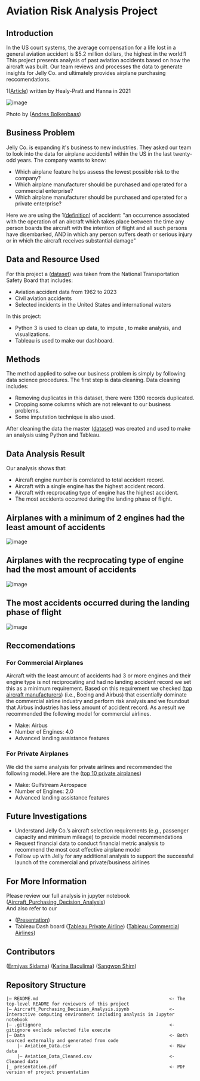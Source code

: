 # Aviation Risk Analysis Project

## Introduction

In the US court systems, the average compensation for a life lost in a general aviation accident is $5.2 million dollars, the highest in the world!1
This project presents analysis of past aviation accidents based on how the aircraft was built. Our team reviews and processes the data to generate insights for Jelly Co. and ultimately provides airplane purchasing reccomendations.

1([Article](https://www.keystonelaw.com/keynotes/how-is-compensation-calculated-after-an-aviation-accident)) written by Healy-Pratt and Hanna in 2021 

![image](https://storage.googleapis.com/mcp_acc_236blog/uploads/2014/11/018067-vroeg-II1.jpg)

Photo by ([Andres Bolkenbaas](https://blog.klm.com/6-tips-for-creative-aviation-photography/))

## Business Problem
Jelly Co. is expanding it's business to new industries. They asked our team to look into the data for airplane accidents1 within the US in the last twenty-odd years. 
The company wants to know:

  - Which airplane feature helps assess the lowest possible risk to the company?
  - Which airplane manufacturer should be purchased and operated for a commercial enterprise?
  - Which airplane manufacturer should be purchased and operated for a private enterprise?

Here we are using the 1([definition](https://www.faa.gov/faq/what-constitutes-post-accident-test-what-definition-accident#:~:text=The%20FAA%20and%20the%20National,any%20person%20suffers%20death%20or)) of accident: "an occurrence associated with the operation of an aircraft which takes place between the time any person boards the aircraft with the intention of flight and all such persons have disembarked, AND in which any person suffers death or serious injury or in which the aircraft receives substantial damage"

## Data and Resource Used
For this project a ([dataset](https://www.kaggle.com/datasets/khsamaha/aviation-accident-database-synopses)) was taken from the National Transportation Safety Board that includes:

  - Aviation accident data from 1962 to 2023
  - Civil aviation accidents
  - Selected incidents in the United States and international waters

In this project:
  - Python 3 is used to clean up data, to impute , to make analysis, and visualizations.
  - Tableau is used to make our dashboard.
## Methods
The method applied to solve our business problem is simply by following data science procedures. The first step is data cleaning.
Data cleaning includes:

  - Removing duplicates in this dataset, there were 1390 records duplicated.
  - Dropping some columns which are not relevant to our business problems.
  - Some imputation technique is also used.

After cleaning the data the master ([dataset](https://github.com/ermiyas-sidama/Aircraft_Risk_Analysis/blob/main/data/Aviation_Data_Cleaned.csv)) was created and used to make an analysis using Python and Tableau.
## Data Analysis Result
Our analysis shows that:

  - Aircraft engine number is correlated to total accident record.
  - Aircraft with a single engine has the highest accident record.
  - Aircraft with recprocating type of engine has the highest accident.
  - The most accidents occurred during the landing phase of flight.
## Airplanes with a minimum of 2 engines had the least amount of accidents

![image](https://github.com/ermiyas-sidama/Aircraft_Risk_Analysis/assets/160514617/2ddc59c9-a6d3-42c0-9e95-514b994fc383)


## Airplanes with the recprocating type of engine had the most amount of accidents

![image](https://github.com/ermiyas-sidama/Aircraft_Risk_Analysis/assets/160514617/afa7f1b6-1aff-4160-b9a9-a2e8238d107d)


## The most accidents occurred during the landing phase of flight

![image](https://github.com/ermiyas-sidama/Aircraft_Risk_Analysis/assets/160514617/05b387cf-da15-4712-bfdd-45a81bd1c79c)



## Reccomendations
### For Commercial Airplanes
Aircraft with the least amount of accidents had 3 or more engines and their engine type is not reciprocating and had no landing accident record we set this as a minimum requirement. 
Based on this requirement we checked ([top aircraft manufacturers](https://www.aerotime.aero/articles/top-10-largest-aircraft-manufacturers-in-the-world)) (i.e., Boeing and Airbus) that essentially dominate the commercial airline industry and perform risk analysis and we 
foundout that Airbus industries has less amount of accident record. As a result we recommended the following model for commercial airlines.
  - Make: Airbus
  - Number of Engines: 4.0
  - Advanced landing assistance features
### For Private Airplanes
We did the same analysis for private airlines and recommended the following model. Here are the ([top 10 private airplanes](https://www.aerotime.aero/articles/top-10-most-popular-private-jet-models-of-2023))
  - Make: Gulfstream Aerospace
  - Number of Engines: 2.0
  - Advanced landing assistance features

## Future Investigations

  - Understand Jelly Co.’s aircraft selection requirements (e.g., passenger capacity and minimum mileage) to provide model recommendations
  - Request financial data to conduct financial metric analysis to recommend the most cost effective airplane model 
  - Follow up with Jelly for any additional analysis to support the successful launch of the commercial and private/business airlines

## For More Information
Please review our full analysis in jupyter notebook ([Aircraft_Purchasing_Decision_Analysis](https://github.com/ermiyas-sidama/Aircraft_Risk_Analysis/blob/main/Aircraft_Purchasing_Decision_Analysis.ipynb))\
And also refer to our 
- ([Presentation](https://docs.google.com/presentation/d/1jL-KFUmxIiucP_slylAH3MVa7dCOrDrfDK0MjUmDY54/edit#slide=id.p)) 
- Tableau Dash board ([Tableau Private Airline](https://public.tableau.com/app/profile/sangwon.shim/viz/AircraftManufacturerSelectionDashboardforPrivateAirline/AircraftSelection-Private?publish=yes))
                   ([Tableau Commercial Airlines](https://public.tableau.com/app/profile/sangwon.shim/viz/AircraftManufacturerSelectionDashboardforCommercialAirline/AircraftSelection-Commercial?publish=yes))
## Contributors
([Ermiyas Sidama](https://github.com/ermiyas-sidama))
([Karina Baculima](https://github.com/karisteph ))
([Sangwon Shim](https://github.com/sangwon224 )) 
## Repository Structure
```
|— README.md                                                 <- The top-level README for reviewers of this project
|— Aircraft_Purchasing_Decision_Analysis.ipynb               <- Interactive computing environment including analysis in Jupyter notebook
|— .gitignore                                                <- gitignore exclude selected file execute
|— Data                                                      <- Both sourced externally and generated from code
    |— Aviation_Data.csv                                     <- Raw data
    |— Aviation_Data_Cleaned.csv                             <- Cleaned data
|_ presentation.pdf                                          <- PDF version of project presentation
```




















